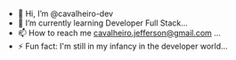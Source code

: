 - 👋 Hi, I’m @cavalheiro-dev
- 🌱 I’m currently learning Developer Full Stack...
- 📫 How to reach me cavalheiro.jefferson@gmail.com ...
- ⚡ Fun fact: I'm still in my infancy in the developer world...

<!---
cavalheiro-dev/cavalheiro-dev is a ✨ special ✨ repository because its `README.md` (this file) appears on your GitHub profile.
You can click the Preview link to take a look at your changes.
--->
